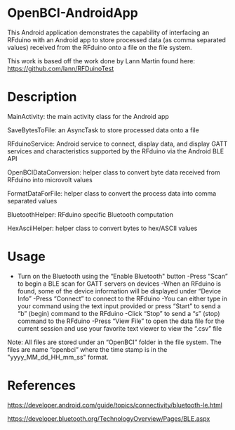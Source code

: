 OpenBCI-AndroidApp
==================
This Android application demonstrates the capability of interfacing an RFduino with an Android app to store processed data (as comma separated values) received from the RFduino onto a file on the file system.

This work is based off the work done by Lann Martin found here: https://github.com/lann/RFDuinoTest 

Description
===========
MainActivity: the main activity class for the Android app

SaveBytesToFile: an AsyncTask to store processed data onto a file

RFduinoService: Android service to connect, display data, and display GATT services and characteristics supported by the RFduino via the Android BLE API

OpenBCIDataConversion: helper class to convert byte data received from RFduino into microvolt values

FormatDataForFile: helper class to convert the process data into comma separated values

BluetoothHelper: RFduino specific Bluetooth computation

HexAsciiHelper: helper class to convert bytes to hex/ASCII values

Usage
=====
-	Turn on the Bluetooth using the “Enable Bluetooth" button
-Press “Scan” to begin a BLE scan for GATT servers on devices
-When an RFduino is found, some of the device information will be displayed under “Device Info”
-Press “Connect” to connect to the RFduino
-You can either type in your command using the text input provided or press “Start” to send a “b” (begin) command to the RFduino
-Click “Stop” to send a “s” (stop) command to the RFduino
-Press “View File” to open the data file for the current session and use your favorite text viewer to view the “.csv” file

Note: All files are stored under an “OpenBCI” folder in the file system. The files are name “openbci<timestamp>” where the time stamp is in the "yyyy_MM_dd_HH_mm_ss" format.

References
==========
https://developer.android.com/guide/topics/connectivity/bluetooth-le.html

https://developer.bluetooth.org/TechnologyOverview/Pages/BLE.aspx


